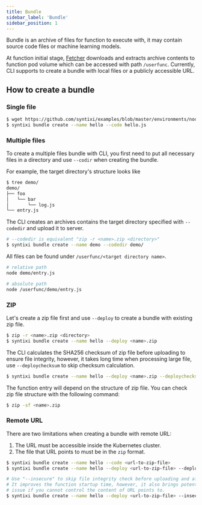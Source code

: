 ```yaml
---
title: Bundle
sidebar_label: 'Bundle'
sidebar_position: 1
---
```


Bundle is an archive of files for function to execute with, it may contain source code files or machine learning models.

At function initial stage, [Fetcher](xxx) downloads and extracts archive contents 
to function pod volume which can be accessed with path `/userfunc`. Currently, 
CLI supports to create a bundle with local files or a publicly accessible URL.  

## How to create a bundle

### Single file

```bash
$ wget https://github.com/syntixi/examples/blob/master/environments/nodejs/hello.js
$ syntixi bundle create --name hello --code hello.js
```

### Multiple files

To create a multiple files bundle with CLI, you first need to put all necessary files in a directory and 
use `--codir` when creating the bundle.

For example, the target directory's structure looks like

```bash
$ tree demo/                                                                                                                                                                                                                                                                                    15:21:35
demo/
├── foo
│   └── bar
│       └── log.js
└── entry.js
```

The CLI creates an archives contains the target directory specified with `--codedir` and upload it to server. 

```bash
# --codedir is equivalent "zip -r <name>.zip <directory>"  
$ syntixi bundle create --name demo --codedir demo/
```

All files can be found under `/userfunc/<target directory name>`.

```bash
# relative path
node demo/entry.js

# absolute path
node /userfunc/demo/entry.js 
```

### ZIP

Let's create a zip file first and use `--deploy` to create a bundle with existing zip file.

```bash
$ zip -r <name>.zip <directory>
$ syntixi bundle create --name hello --deploy <name>.zip
```

The CLI calculates the SHA256 checksum of zip file before uploading to ensure file integrity, however,
it takes long time when processing large file, use `--deploychecksum` to skip checksum calculation.   

```bash
$ syntixi bundle create --name hello --deploy <name>.zip --deploychecksum <sha256-checksum>
```

The function entry will depend on the structure of zip file. You can check zip file structure with the following command:  

```bash
$ zip -sf <name>.zip
```

### Remote URL

There are two limitations when creating a bundle with remote URL:

1. The URL must be accessible inside the Kubernetes cluster.
2. The file that URL points to must be in the `zip` format.

```bash
$ syntixi bundle create --name hello --code <url-to-zip-file>
$ syntixi bundle create --name hello --deploy <url-to-zip-file> --deploychecksum <sha256-checksum>

# Use "--insecure" to skip file integrity check before uploading and after downloading.
# It improves the function startup time, however, it also brings potential security 
# issue if you cannot control the content of URL points to.
$ syntixi bundle create --name hello --deploy <url-to-zip-file> --insecure
```
